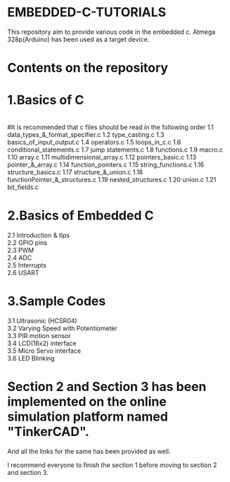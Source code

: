 # EMBEDDED-C-TUTORIALS
This repository aim to provide various code in the embedded c. Atmega 328p(Arduino) has been used as a target device.

# Contents on the repository

# 1.Basics of C
</br>
  #It is recommended that c files should be read in the following order
  1.1 data_types_&_format_specifier.c
  1.2 type_casting.c
  1.3 basics_of_input_output.c
  1.4 operators.c
  1.5 loops_in_c.c
  1.6 conditional_statements.c
  1.7 jump statements.c
  1.8 functions.c
  1.9 macro.c
  1.10 array.c
  1.11 multidimensional_array.c
  1.12 pointers_basic.c
  1.13 pointer_&_array.c
  1.14 function_pointers.c
  1.15 string_functions.c
  1.16 structure_basics.c
  1.17 structure_&_union.c
  1.18 functionPointer_&_structures.c
  1.19 nested_structures.c
  1.20 union.c
  1.21 bit_fields.c
  

# 2.Basics of Embedded C</br>
  2.1 Introduction & tips</br>
  2.2 GPIO pins</br>
  2.3 PWM</br>
  2.4 ADC</br>
  2.5 Interrupts</br>
  2.6 USART</br>

# 3.Sample Codes</br>
  3.1 Ultrasonic (HCSR04)</br>
  3.2 Varying Speed with Potentiometer</br>
  3.3 PIR motion sensor</br>
  3.4 LCD(16x2) interface</br>
  3.5 Micro Servo interface</br>
  3.6 LED Blinking</br>
  
  
 # Section 2 and Section 3 has been implemented on the online simulation platform named "TinkerCAD".
  And all the links for the same has been provided as well.
  
  I recommend everyone to finish the section 1 before moving to section 2 and section 3.
  
